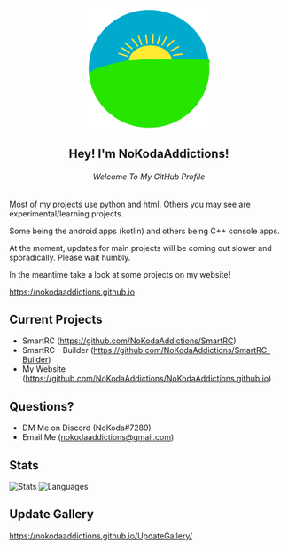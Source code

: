 <p align="center">
  <img src="NoKoda.png" width="220" height="220">
  <h2 align="center">Hey! I'm NoKodaAddictions!</h2>
  <h6 align="center">Welcome To My GitHub Profile</h6>
</p>

Most of my projects use python and html. Others you may see are experimental/learning projects.

Some being the android apps (kotlin) and others being C++ console apps.

At the moment, updates for main projects will be coming out slower and sporadically. Please wait humbly.

In the meantime take a look at some projects on my website!

https://nokodaaddictions.github.io

## Current Projects
- SmartRC (https://github.com/NoKodaAddictions/SmartRC)
- SmartRC - Builder (https://github.com/NoKodaAddictions/SmartRC-Builder)
- My Website (https://github.com/NoKodaAddictions/NoKodaAddictions.github.io)

## Questions?
- DM Me on Discord (NoKoda#7289)
- Email Me (nokodaaddictions@gmail.com)

## Stats
![Stats](https://github-readme-stats.vercel.app/api?username=nokodaaddictions&text_color=b5a642&bg_color=12161a&hide_border=true&title_color=b5a642)
![Languages](https://github-readme-stats.vercel.app/api/top-langs/?username=nokodaaddictions&text_color=b5a642&bg_color=12161a&hide_border=true&title_color=b5a642)

## Update Gallery

https://nokodaaddictions.github.io/UpdateGallery/
